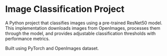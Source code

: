 # Image Classification Project

A Python project that classifies images using a pre-trained ResNet50 model. This implementation downloads images from OpenImages, processes them through the model, and provides adjustable classification thresholds with performance metrics.

Built using PyTorch and OpenImages dataset.
